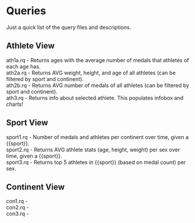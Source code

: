 # Queries

Just a quick list of the query files and descriptions.

## Athlete View

ath1a.rq - Returns ages with the average number of medals that athletes of each age has.  
ath2a.rq - Returns AVG weight, height, and age of all athletes (can be filtered by sport and continent).  
ath2b.rq - Returns AVG number of medals of all athletes (can be filtered by sport and continent).  
ath3.rq - Returns info about selected athlete. This populates infobox and charts!  

## Sport View

sport1.rq - Number of medals and athletes per continent over time, given a {{sport}}.  
sport2.rq - Returns AVG athlete stats (age, height, weight) per sex over time, given a {{sport}}.  
sport3.rq - Returns top 5 athletes in {{sport}} (based on medal count) per sex.  

## Continent View

con1.rq -  
con2.rq -  
con3.rq - 